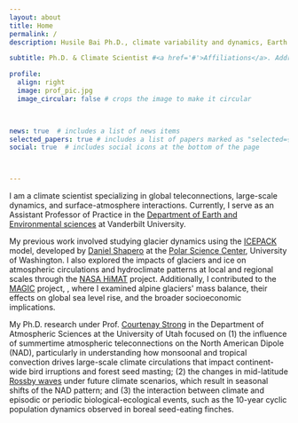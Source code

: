 ```yaml
---
layout: about
title: Home
permalink: /
description: Husile Bai Ph.D., climate variability and dynamics, Earth system modeling, cryosphere-atmosphere interactions, glacier mass balance and dynamics #jekyll, academic-website, portfolio-website  # add your own keywords or leave empty

subtitle: Ph.D. & Climate Scientist #<a href='#'>Affiliations</a>. Address. Contacts. Moto. Etc. 

profile:
  align: right
  image: prof_pic.jpg
  image_circular: false # crops the image to make it circular
  


news: true  # includes a list of news items
selected_papers: true # includes a list of papers marked as "selected={true}"
social: true  # includes social icons at the bottom of the page



---
```

I am a climate scientist specializing in global teleconnections, large-scale dynamics, and surface-atmosphere interactions. Currently, I serve as an Assistant Professor of Practice in the [Department of Earth and Environmental sciences](https://as.vanderbilt.edu/earth-environmental-sciences/) at Vanderbilt University. 

My previous work involved studying glacier dynamics using the [ICEPACK](https://icepack.github.io) model, developed by [Daniel Shapero](https://psc.apl.uw.edu/people/investigators/daniel-shapero/) at the [Polar Science Center](https://psc.apl.uw.edu), University of Washington. I also explored the impacts of glaciers and ice on atmospheric circulations and hydroclimate patterns at local and regional scales through the [NASA HiMAT](https://himat.org) project. Additionally, I contributed to the [MAGIC](https://www.glaciersealevel.com) project, , where I examined alpine glaciers' mass balance, their effects on global sea level rise, and the broader socioeconomic implications. 

My Ph.D. research under Prof. [Courtenay Strong](https://www.inscc.utah.edu/~strong/) in the Department of Atmospheric Sciences at the University of Utah focused on (1) the influence of summertime atmospheric teleconnections on the North American Dipole (NAD), particularly in understanding how monsoonal and tropical convection drives large-scale climate circulations that impact continent-wide bird irruptions and forest seed masting; (2) the changes in mid-latitude [Rossby waves](https://oceanservice.noaa.gov/facts/rossby-wave.html) under future climate scenarios, which result in seasonal shifts of the NAD pattern; and (3) the interaction between climate and episodic or periodic biological-ecological events, such as the 10-year cyclic population dynamics observed in boreal seed-eating finches.


<!--- 
address: >
    <p>SC 6701</p>
    <p>Salt Lake City, Utah, 84112</p>
   
using both historical observational analysis and sea surface boundary forcing experiments using [Community Earth System Model 2 (CESM2)](https://www.cesm.ucar.edu)

Write your biography here. Tell the world about yourself. Link to your favorite [subreddit](http://reddit.com). You can put a picture in, too. The code is already in, just name your picture `prof_pic.jpg` and put it in the `img/` folder.

Put your address / P.O. box / other info right below your picture. You can also disable any these elements by editing `profile` property of the YAML header of your `_pages/about.md`. Edit `_bibliography/papers.bib` and Jekyll will render your [publications page](/al-folio/publications/) automatically.

Link to your social media connections, too. This theme is set up to use [Font Awesome icons](http://fortawesome.github.io/Font-Awesome/) and [Academicons](https://jpswalsh.github.io/academicons/), like the ones below. Add your Facebook, Twitter, LinkedIn, Google Scholar, or just disable all of them. 
--->
